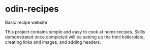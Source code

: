 # odin-recipes

Basic recipe website

This project contains simple and easy to cook at home recipes. Skills demonstrated once completed will be setting up the html boilerplate, creating links and images, and adding headers.
